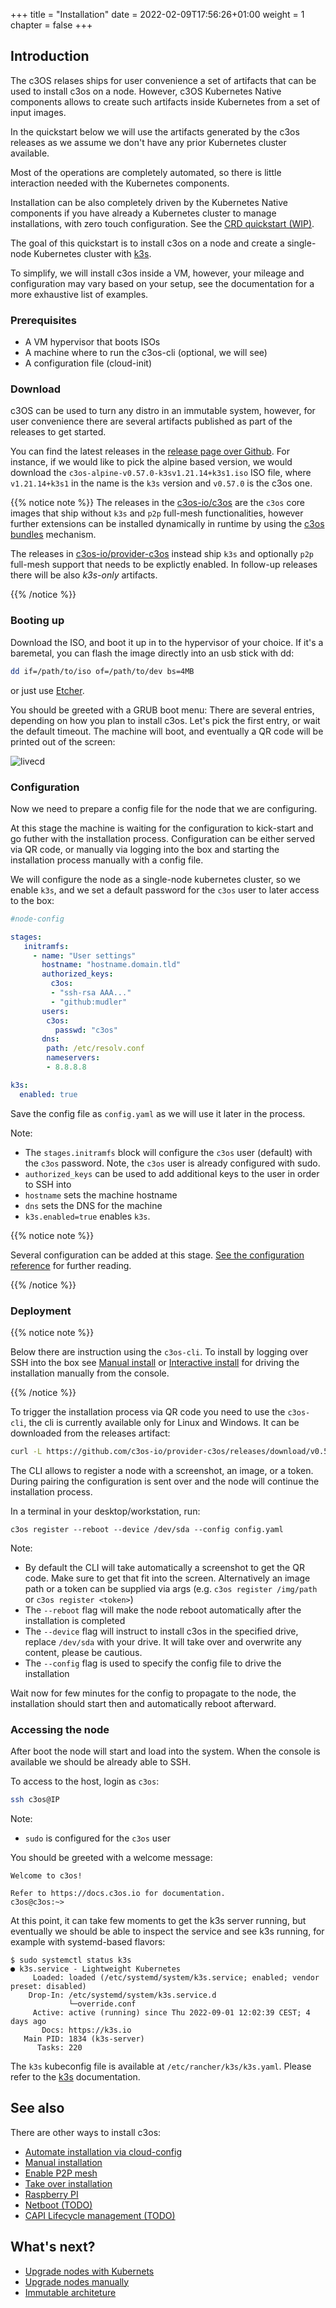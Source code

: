 +++
title = "Installation"
date = 2022-02-09T17:56:26+01:00
weight = 1
chapter = false
+++

## Introduction

The c3OS relases ships for user convenience a set of artifacts that can be used to install c3os on a node. 
However, c3OS Kubernetes Native components allows to create such artifacts inside Kubernetes from a set of input images. 

In the quickstart below we will use the artifacts generated by the c3os releases as we assume we don't have any prior Kubernetes cluster available.

Most of the operations are completely automated, so there is little interaction needed with the Kubernetes components.

Installation can be also completely driven by the Kubernetes Native components if you have already a Kubernetes cluster to manage installations, with zero touch configuration. See the [CRD quickstart (WIP)]().

The goal of this quickstart is to install c3os on a node and create a single-node Kubernetes cluster with [k3s](https://k3s.io).

To simplify, we will install c3os inside a VM, however, your mileage and configuration may vary based on your setup, see the documentation for a more exhaustive list of examples.


### Prerequisites

- A VM hypervisor that boots ISOs
- A machine where to run the c3os-cli (optional, we will see)
- A configuration file (cloud-init)

### Download

c3OS can be used to turn any distro in an immutable system, however, for user convenience there are several artifacts published as part of the releases to get started.

You can find the latest releases in the [release page over Github](https://github.com/c3os-io/provider-c3os/releases). For instance, if we would like to pick the alpine based version, we would download the `c3os-alpine-v0.57.0-k3sv1.21.14+k3s1.iso` ISO file, where `v1.21.14+k3s1` in the name is the `k3s` version and `v0.57.0` is the c3os one.

{{% notice note %}}
The releases in the [c3os-io/c3os](https://github.com/c3os-io/c3os/releases) are the `c3os` core images that ship without `k3s` and `p2p` full-mesh functionalities, however further extensions can be installed dynamically in runtime by using the [c3os bundles]() mechanism.

The releases in [c3os-io/provider-c3os](https://github.com/c3os-io/provider-c3os/releases) instead ship `k3s` and optionally `p2p` full-mesh support that needs to be explictly enabled. In follow-up releases there will be also _k3s-only_ artifacts.

{{% /notice %}}

### Booting up

Download the ISO, and boot it up in to the hypervisor of your choice. If it's a baremetal, you can flash the image directly into an usb stick with dd:

```bash
dd if=/path/to/iso of=/path/to/dev bs=4MB
```

or just use [Etcher](https://www.balena.io/etcher/).

You should be greeted with a GRUB boot menu:
There are several entries, depending on how you plan to install c3os. Let's pick the first entry, or wait the default timeout.
The machine will boot, and eventually a QR code will be printed out of the screen:

![livecd](https://user-images.githubusercontent.com/2420543/189219806-29b4deed-b4a1-4704-b558-7a60ae31caf2.gif)

### Configuration

Now we need to prepare a config file for the node that we are configuring. 

At this stage the machine is waiting for the configuration to kick-start and go futher with the installation process. Configuration can be either served via QR code, or manually via logging into the box and starting the installation process manually with a config file.

We will configure the node as a single-node kubernetes cluster, so we enable `k3s`, and we set a default password for the `c3os` user to later access to the box:

```yaml
#node-config

stages:
   initramfs:
     - name: "User settings"
       hostname: "hostname.domain.tld"
       authorized_keys:
         c3os:
         - "ssh-rsa AAA..."
         - "github:mudler"
       users:
        c3os:
          passwd: "c3os"
       dns:
        path: /etc/resolv.conf
        nameservers:
        - 8.8.8.8

k3s:
  enabled: true
```

Save the config file as `config.yaml` as we will use it later in the process.

Note:
- The `stages.initramfs` block will configure the `c3os` user (default) with the `c3os` password. Note, the `c3os` user is already configured with sudo.
- `authorized_keys` can be used to add additional keys to the user in order to SSH into
- `hostname` sets the machine hostname
- `dns` sets the DNS for the machine
- `k3s.enabled=true` enables `k3s`. 

{{% notice note %}}

Several configuration can be added at this stage. [See the configuration reference](/reference/configuration) for further reading.

{{% /notice %}}

### Deployment

{{% notice note %}}

Below there are instruction using the `c3os-cli`.  To install by logging over SSH into the box see [Manual install](/installation/manual) or [Interactive install](/installation/interactive) for driving the installation manually from the console.

{{% /notice %}}

To trigger the installation process via QR code you need to use the `c3os-cli`, the cli is currently available only for Linux and Windows. It can be downloaded from the releases artifact:

```bash
curl -L https://github.com/c3os-io/provider-c3os/releases/download/v0.57.0/c3os-cli-v0.57.0-Linux-x86_64.tar.gz -o - | tar -xvzf - -C .
```

The CLI allows to register a node with a screenshot, an image, or a token. During pairing the configuration is sent over and the node will continue the installation process.

In a terminal in your desktop/workstation, run:

```
c3os register --reboot --device /dev/sda --config config.yaml
```

Note:
- By default the CLI will take automatically a screenshot to get the QR code. Make sure to get that fit into the screen. Alternatively an image path or a token can be supplied via args (e.g. `c3os register /img/path` or `c3os register <token>`)
- The `--reboot` flag will make the node reboot automatically after the installation is completed
- The `--device` flag will instruct to install c3os in the specified drive, replace `/dev/sda` with your drive. It will take over and overwrite any content, please be cautious.
- The `--config` flag is used to specify the config file to drive the installation

Wait now for few minutes for the config to propagate to the node, the installation should start then and automatically reboot afterward.

### Accessing the node

After boot the node will start and load into the system. When the console is available we should be already able to SSH.

To access to the host, login as `c3os`:

```bash
ssh c3os@IP
```

Note:
- `sudo` is configured for the `c3os` user

You should be greeted with a welcome message:

```
Welcome to c3os!

Refer to https://docs.c3os.io for documentation.
c3os@c3os:~> 
```

At this point, it can take few moments to get the k3s server running, but eventually we should be able to inspect the service and see k3s running, for example with systemd-based flavors:

```
$ sudo systemctl status k3s
● k3s.service - Lightweight Kubernetes
     Loaded: loaded (/etc/systemd/system/k3s.service; enabled; vendor preset: disabled)
    Drop-In: /etc/systemd/system/k3s.service.d
             └─override.conf
     Active: active (running) since Thu 2022-09-01 12:02:39 CEST; 4 days ago
       Docs: https://k3s.io
   Main PID: 1834 (k3s-server)
      Tasks: 220
```

The `k3s` kubeconfig file is available at `/etc/rancher/k3s/k3s.yaml`. Please refer to the [k3s](https://rancher.com/docs/k3s/latest/en/) documentation.

## See also

There are other ways to install c3os:

- [Automate installation via cloud-config](/installation/automated)
- [Manual installation](/installation/manual)
- [Enable P2P mesh](/installation/p2p)
- [Take over installation](/installation/takeover)
- [Raspberry PI](/installation/raspberry)
- [Netboot (TODO)]()
- [CAPI Lifecycle management (TODO)]()

## What's next?

- [Upgrade nodes with Kubernets](/upgrade/kubernetes)
- [Upgrade nodes manually](/upgrade/manual)
- [Immutable architeture](/architecture/immutable)

